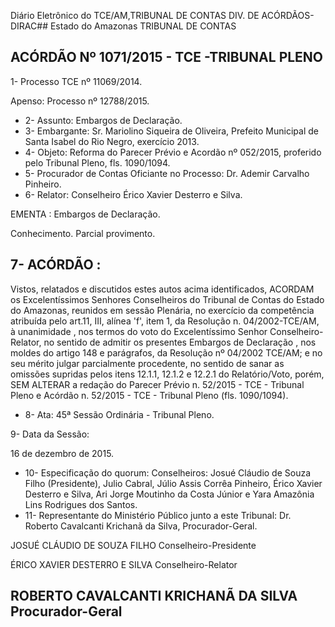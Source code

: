 Diário Eletrônico do TCE/AM,TRIBUNAL DE CONTAS DIV. DE ACÓRDÃOS-DIRAC## Estado do Amazonas TRIBUNAL DE CONTAS

## ACÓRDÃO Nº 1071/2015 - TCE -TRIBUNAL PLENO

1- Processo TCE nº 11069/2014.

Apenso: Processo nº 12788/2015.

- 2- Assunto: Embargos de Declaração.
- 3- Embargante: Sr. Mariolino Siqueira de Oliveira, Prefeito Municipal de Santa  Isabel do  Rio Negro, exercício 2013.
- 4- Objeto: Reforma do Parecer Prévio e Acordão nº 052/2015, proferido pelo Tribunal Pleno, fls. 1090/1094.
- 5- Procurador de Contas Oficiante no Processo: Dr. Ademir Carvalho Pinheiro.
- 6- Relator: Conselheiro Érico Xavier Desterro e Silva.

EMENTA : Embargos de Declaração.

Conhecimento. Parcial provimento.

## 7- ACÓRDÃO :

Vistos,  relatados  e  discutidos  estes  autos  acima  identificados, ACORDAM os Excelentíssimos  Senhores  Conselheiros  do  Tribunal  de  Contas  do  Estado  do  Amazonas, reunidos em sessão Plenária, no exercício da competência atribuída pelo art.11, III, alínea 'f', item 1, da  Resolução  n.  04/2002-TCE/AM, à unanimidade , nos  termos  do  voto  do Excelentíssimo Senhor Conselheiro-Relator, no sentido  de admitir os presentes Embargos de Declaração , nos moldes do artigo 148 e parágrafos, da Resolução nº 04/2002 TCE/AM; e no  seu  mérito julgar  parcialmente  procedente, no  sentido  de  sanar  as  omissões supridas pelos  itens  12.1.1,  12.1.2  e  12.2.1  do  Relatório/Voto,  porém, SEM ALTERAR a  redação  do Parecer Prévio n.  52/2015 - TCE - Tribunal Pleno e  Acórdão n. 52/2015  - TCE - Tribunal Pleno (fls. 1090/1094).

- 8- Ata: 45ª Sessão Ordinária - Tribunal Pleno.

9- Data da Sessão:

16 de dezembro de 2015.

- 10- Especificação do quorum: Conselheiros: Josué Cláudio de Souza Filho (Presidente), Julio Cabral, Júlio Assis Corrêa Pinheiro, Érico Xavier Desterro e Silva, Ari Jorge Moutinho da Costa Júnior e Yara Amazônia Lins Rodrigues dos Santos.
- 11-  Representante  do  Ministério  Público  junto  a  este  Tribunal: Dr. Roberto  Cavalcanti Krichanã da Silva, Procurador-Geral.

JOSUÉ CLÁUDIO DE SOUZA FILHO Conselheiro-Presidente

ÉRICO XAVIER DESTERRO E SILVA Conselheiro-Relator

## ROBERTO CAVALCANTI KRICHANÃ DA SILVA Procurador-Geral